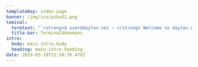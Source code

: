 ```yaml
---
templateKey: index-page
banner: /img/ico/pika32.png
teminal:
  termtext: "`<strong>$ user@daylen.net ~ </strong>`Welcome to daylen.net!^500\\n\r\n`<strong>$ user@daylen.net ~ </strong>`Im <strong>Daylen Nguyen.</strong>^500\\n\r\n`<strong>`$ user@daylen.net ~ `</strong>an avid <strong>web developer^250, photographer,</strong>^250\\n\r\n`<strong>`$ user@daylen.net ~ `</strong>and recent graduate from <strong><a href=\"http://www.tacoma.uw.edu\"/>the University of Washington</a></strong>.^250\\n,"
  title-bar: Terminal4Hoomans
intro:
  body: main.intro.body
  heading: main.intro.heading
date: 2019-03-10T22:58:36.476Z
---
```



